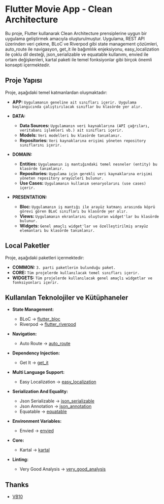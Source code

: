 # Flutter Movie App - Clean Architecture

Bu proje, Flutter kullanarak Clean Architecture prensiplerine uygun bir uygulama geliştirmek amacıyla oluşturulmuştur. Uygulama, REST API üzerinden veri çekme, BLoC ve Riverpod gibi state management çözümleri, auto_route ile navigasyon, get_it ile bağımlılık enjeksiyonu, easy_localization ile çoklu dil desteği, json_serializable ve equatable kullanımı, envied ile ortam değişkenleri, kartal paketi ile temel fonksiyonlar gibi birçok önemli konsepti içermektedir.

## Proje Yapısı

Proje, aşağıdaki temel katmanlardan oluşmaktadır:

- **APP:** `Uygulamanın geneline ait sınıfları içerir. Uygulama başlangıcında çalıştırılacak sınıflar bu klasörde yer alır.`

- **DATA:**

  - **Data Sources:** `Uygulamanın veri kaynaklarına (API çağrıları, veritabanı işlemleri vb.) ait sınıfları içerir.`
  - **Models:** `Veri modelleri bu klasörde tanımlanır.`
  - **Repositories:** `Veri kaynaklarına erişimi yöneten repository sınıflarını içerir.`

- **DOMAIN:**

  - **Entities:** `Uygulamanın iş mantığındaki temel nesneler (entity) bu klasörde tanımlanır.`
  - **Repositories:** `Uygulama için gerekli veri kaynaklarına erişimi yöneten repository arayüzleri bulunur.`
  - **Use Cases:** `Uygulamanın kullanım senaryolarını (use cases) içerir.`

- **PRESENTATION:**
  - **Bloc:** `Uygulamanın iş mantığı ile arayüz katmanı arasında köprü görevi gören BLoC sınıfları bu klasörde yer alır.`
  - **Views:** `Uygulamanın ekranlarını oluşturan widget'lar bu klasörde bulunur.`
  - **Widgets:** `Genel amaçlı widget'lar ve özelleştirilmiş arayüz elemanları bu klasörde tanımlanır.`

## Local Paketler

Proje, aşağıdaki paketleri içermektedir:

- **COMMON:** `3. parti paketlerin bulunduğu paket.`
- **CORE:** `Tüm projelerde kullanılacak temel sınıfları içerir.`
- **WIDGETS:** `Tüm projelerde kullanılacak genel amaçlı widgetlar ve fonksiyonları içerir.`

## Kullanılan Teknolojiler ve Kütüphaneler

- **State Management:**

  - BLoC -> [flutter_bloc](https://pub.dev/packages/flutter_bloc)
  - Riverpod -> [flutter_riverpod](https://pub.dev/packages/flutter_riverpod)

- **Navigation:**

  - Auto Route -> [auto_route](https://pub.dev/packages/auto_route)

- **Dependency Injection:**

  - Get It -> [get_it](https://pub.dev/packages/get_it)

- **Multi Language Support:**

  - Easy Localization -> [easy_localization](https://pub.dev/packages/easy_localization)

- **Serialization And Equality:**

  - Json Serializable -> [json_serializable](https://pub.dev/packages/json_serializable)
  - Json Annotation -> [json_annotation](https://pub.dev/packages/json_annotation)
  - Equatable -> [equatable](https://pub.dev/packages/equatable)

- **Environment Variables:**

  - Envied -> [envied](https://pub.dev/packages/envied)

- **Core:**

  - Kartal -> [kartal](https://pub.dev/packages/kartal)

- **Linting:**

  - Very Good Analysis -> [very_good_analysis](https://pub.dev/packages/very_good_analysis)

## Thanks

- [VB10](https://github.com/vb10)
